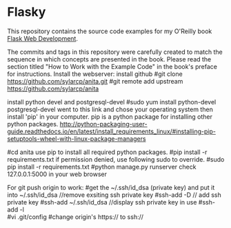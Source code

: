 Flasky
======

This repository contains the source code examples for my O'Reilly book [Flask Web Development](http://www.flaskbook.com).

The commits and tags in this repository were carefully created to match the sequence in which concepts are presented in the book. Please read the section titled "How to Work with the Example Code" in the book's preface for instructions.
Install the webserver:
install github
#git clone https://github.com/sylarcp/anita.git
#git remote add upstream https://github.com/sylarcp/anita

install python devel and postgresql-devel
#sudo yum install python-devel postgresql-devel
went to this link and chose your operating system then install 'pip' in your computer.  pip is a python package for installing other python packages.
http://python-packaging-user-guide.readthedocs.io/en/latest/install_requirements_linux/#installing-pip-setuptools-wheel-with-linux-package-managers

#cd anita
use pip to install all required python packages.
#pip install -r requirements.txt
if permission denied, use following sudo to override.
#sudo pip install -r requirements.txt
#python manage.py runserver
check 127.0.0.1:5000 in your web browser

For git push origin to work:
#get the ~/.ssh/id_dsa (private key) and put it into ~/.ssh/id_dsa
//remove exsiting ssh private key
#ssh-add -D 
// add ssh private key
#ssh-add ~/.ssh/id_dsa 
//display ssh private key in use
#ssh-add -l  
#vi .git/config
#change origin's https:// to ssh://

